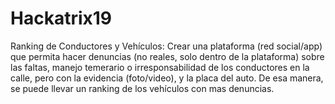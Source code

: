 Hackatrix19
===========

Ranking de Conductores y Vehículos: Crear una plataforma (red social/app) que permita hacer denuncias (no reales, solo dentro de la plataforma) sobre las faltas, manejo temerario o irresponsabilidad de los conductores en la calle, pero con la evidencia (foto/video), y la placa del auto. De esa manera, se puede llevar un ranking de los vehículos con mas denuncias.
